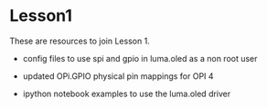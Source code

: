 # Lesson1

These are resources to join Lesson 1.

- config files to use spi and gpio in luma.oled as a non root user
- updated OPi.GPIO physical pin mappings for OPI 4

- ipython notebook examples to use the luma.oled driver

